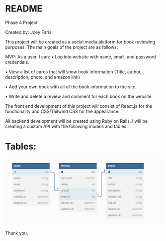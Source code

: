 # README

Phase 4 Project

Created by: Joey Faris

This project will be created as a social media platform for book reviewing purposes. The main goals of the project are as follows:

MVP: 
As a user, I can:
 • Log into website with name, email, and password credentials.
	
 • View a list of cards that will show book information (Title, author, description, photo, and amazon link)
	
 • Add your own book with all of the book information to the site.
	
 • Write and delete a review and comment for each book on the website.
 
The front end development of this project will consist of React.js for the functionality and CSS/Tailwind CSS for the appearance.

All backend development will be created using Ruby on Rails. I will be creating a custom API with the following models and tables:

# Tables:
![Tables](Tables.png)

Thank you.
